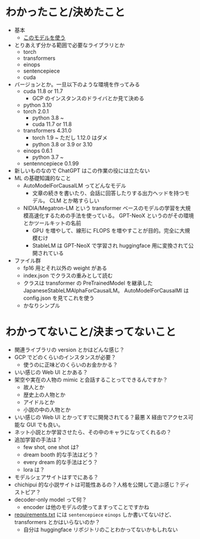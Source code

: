# わかったこと/決めたこと

- 基本
  - [このモデルを使う](https://huggingface.co/stabilityai/japanese-stablelm-instruct-alpha-7b)
- とりあえず分かる範囲で必要なライブラリとか
  - torch
  - transformers
  - einops
  - sentencepiece
  - cuda
- バージョンとか。一旦以下のような環境を作ってみる
  - cuda 11.8 or 11.7
    - GCP のインスタンスのドライバとか見て決める
  - python 3.10
  - torch 2.0.1
    - python 3.8 ~
    - cuda 11.7 or 11.8
  - transformers 4.31.0
    - torch 1.9 ~ ただし 1.12.0 はダメ
    - python 3.8 or 3.9 or 3.10
  - einops 0.6.1
    - python 3.7 ~
  - sentenncepiece 0.1.99
- 新しいものなので ChatGPT はこの作業の役には立たない
- ML の基礎知識的なこと
  - AutoModelForCausalLM ってどんなモデル
    - 文章の続きを書いたり、会話に回答したりする出力ヘッドを持つモデル。 CLM とか略すらしい
  - NIDIA/Megatron-LM という transformer ベースのモデルの学習を大規模高速化するための手法を使っている。 GPT-NeoX というのがその環境とかツールキットの名前
    - GPU を増やして、線形に FLOPS を増やすことが目的。完全に大規模むけ
    - StableLM は GPT-NeoX で学習され huggingface 用に変換されて公開されている
- ファイル群
  - fp16 用とそれ以外の weight がある
  - index.json でクラスの重みとして読む
  - クラスは transformer の PreTrainedModel を継承した JapaneseStableLMAlphaForCausalLM。 AutoModelForCausalMl は config.json を見てこれを使う
  - かなりシンプル

# わかってないこと/決まってないこと

- 関連ライブラリの version とかはどんな感じ？
- GCP でどのくらいのインスタンスが必要？
  - 使うのに正味どのくらいのお金かかる？
- いい感じの Web UI とかある？
- 架空や実在の人物の mimic と会話することってできるんですか？
  - 故人とか
  - 歴史上の人物とか
  - アイドルとか
  - 小説の中の人物とか
- いい感じの Web UI とかってすでに開発されてる？最悪 X 経由でアクセス可能な GUI でも良い。
- ネット小説とか学習させたら、その中のキャラになってくれるの？
- 追加学習の手法は？
  - few shot, one shot は?
  - dream booth 的な手法はどう？
  - every dream 的な手法はどう？
  - lora は？
- モデルシェアサイトはすでにある？
- chichipui 的な小説サイトは可能性あるの？人格を公開して遊ぶ感じ？ディストピア？
- decoder-only model って何？
  - encoder は他のモデルの使ってますってことですかね
- [requirements.txt](https://huggingface.co/stabilityai/japanese-stablelm-instruct-alpha-7b/blob/main/requirements.txt) には `sentencepiece` `einops` しか書いてないけど、 transformers とかはいらないのか？
  - 自分は huggingface リポジトリのことわかってないかもしれない

